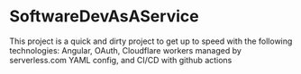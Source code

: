 # SoftwareDevAsAService
This project is a quick and dirty project to get up to speed with the following technologies: Angular, OAuth, Cloudflare workers managed by serverless.com YAML config, and CI/CD with github actions
